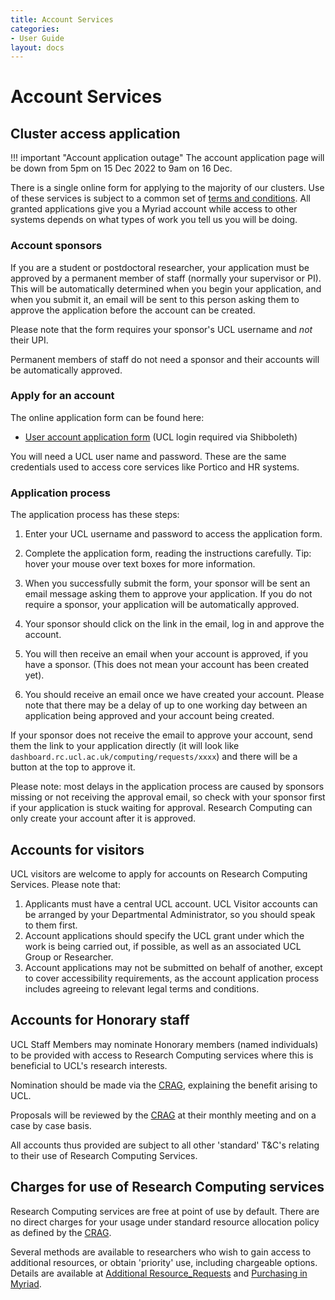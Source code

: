 ```yaml
---
title: Account Services
categories:
- User Guide
layout: docs
---
```


# Account Services

## Cluster access application

!!! important "Account application outage"
    The account application page will be down from 5pm on 15 Dec 2022 to 9am on 16 Dec.

There is a single online form for applying to the majority of our clusters.
Use of these services is subject to a common set of
[terms and conditions](Terms_and_Conditions.md).
All granted applications give you a Myriad account while access to other systems
depends on what types of work you tell us you will be doing.

### Account sponsors

If you are a student or postdoctoral researcher, your application must be
approved by a permanent member of staff (normally your supervisor or PI).
This will be automatically determined when you begin your
application, and when you submit it, an email will be sent to this person asking
them to approve the application before the account can be created.

Please note that the form requires your sponsor's UCL username and _not_ their UPI.

Permanent members of staff do not need a sponsor and their accounts will be
automatically approved.

### Apply for an account

The online application form can be found here:

* [User account application form](https://signup.rc.ucl.ac.uk/computing/requests/new)
  (UCL login required via Shibboleth)

You will need a UCL user name and password. These are the same credentials used
to access core services like Portico and HR systems.



### Application process

The application process has these steps:

1. Enter your UCL username and password to access the application form.

2. Complete the application form, reading the instructions carefully. Tip: hover
   your mouse over text boxes for more information.

3. When you successfully submit the form, your sponsor will be sent an email message
   asking them to approve your application. If you do not require a sponsor,
   your application will be automatically approved.

4. Your sponsor should click on the link in the email, log in and approve the account.

5. You will then receive an email when your account is approved, if you have a
   sponsor. (This does not mean your account has been created yet).

6. You should receive an email once we have created your account. Please note
   that there may be a delay of up to one working day between an application
   being approved and your account being created.

If your sponsor does not receive the email to approve your account, send them
the link to your application directly (it will look like
`dashboard.rc.ucl.ac.uk/computing/requests/xxxx`) and there will be a button at
the top to approve it.

Please note: most delays in the application process are caused by sponsors
missing or not receiving the approval email, so check with your sponsor first if
your application is stuck waiting for approval. Research Computing can only
create your account after it is approved.

## Accounts for visitors

UCL visitors are welcome to apply for accounts on Research Computing Services.
Please note that:

1. Applicants must have a central UCL account. UCL Visitor accounts can be
   arranged by your Departmental Administrator, so you should speak to them
   first.
2. Account applications should specify the UCL grant under which the work is
   being carried out, if possible, as well as an associated UCL Group or
   Researcher.
3. Account applications may not be submitted on behalf of another, except to
   cover accessibility requirements, as the account application process includes
   agreeing to relevant legal terms and conditions.

## Accounts for Honorary staff

UCL Staff Members may nominate Honorary members (named individuals) to be
provided with access to Research Computing services where this is beneficial to
UCL's research interests.

Nomination should be made via the
[CRAG](http://www.ucl.ac.uk/isd/about/governance/research-it/crag), explaining
the benefit arising to UCL.

Proposals will be reviewed by the
[CRAG](http://www.ucl.ac.uk/isd/about/governance/research-it/crag) at their
monthly meeting and on a case by case basis.

All accounts thus provided are subject to all other 'standard' T&C's relating to
their use of Research Computing Services.

## Charges for use of Research Computing services

Research Computing services are free at point of use by default. There are no
direct charges for your usage under standard resource allocation policy as
defined by the
[CRAG](http://www.ucl.ac.uk/isd/about/governance/research-it/crag).

Several methods are available to researchers who wish to gain access to
additional resources, or obtain 'priority' use, including chargeable options.
Details are available at
[Additional Resource_Requests](Additional_Resource_Requests.md)
and [Purchasing in Myriad](Paid-For_Resources/Purchasing_in_Myriad.md).

